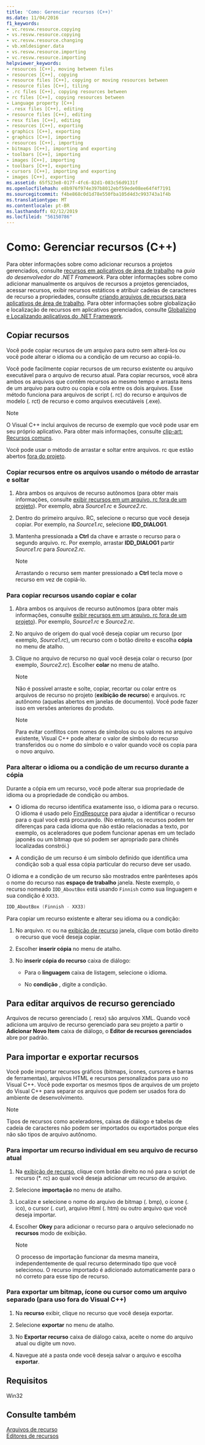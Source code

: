 ```yaml
---
title: 'Como: Gerenciar recursos (C++)'
ms.date: 11/04/2016
f1_keywords:
- vc.resvw.resource.copying
- vs.resvw.resource.copying
- vc.resvw.resource.changing
- vb.xmldesigner.data
- vs.resvw.resource.importing
- vc.resvw.resource.importing
helpviewer_keywords:
- resources [C++], moving between files
- resources [C++], copying
- resource files [C++], copying or moving resources between
- resource files [C++], tiling
- .rc files [C++], copying resources between
- rc files [C++], copying resources between
- Language property [C++]
- .resx files [C++], editing
- resource files [C++], editing
- resx files [C++], editing
- resources [C++], exporting
- graphics [C++], exporting
- graphics [C++], importing
- resources [C++], importing
- bitmaps [C++], importing and exporting
- toolbars [C++], importing
- images [C++], importing
- toolbars [C++], exporting
- cursors [C++], importing and exporting
- images [C++], exporting
ms.assetid: 65f523e8-017f-4fc6-82d1-083c56d9131f
ms.openlocfilehash: e8b976f974e397b8012ebf59ede08ee64f4f7191
ms.sourcegitcommit: f4be868c0d1d78e550fba105d4d3c993743a1f4b
ms.translationtype: MT
ms.contentlocale: pt-BR
ms.lasthandoff: 02/12/2019
ms.locfileid: "56150786"
---
```

# <a name="how-to-manage-resources-c"></a>Como: Gerenciar recursos (C++)

Para obter informações sobre como adicionar recursos a projetos gerenciados, consulte [recursos em aplicativos de área de trabalho](/dotnet/framework/resources/index) na *guia do desenvolvedor do .NET Framework*. Para obter informações sobre como adicionar manualmente os arquivos de recursos a projetos gerenciados, acessar recursos, exibir recursos estáticos e atribuir cadeias de caracteres de recurso a propriedades, consulte [criando arquivos de recursos para aplicativos de área de trabalho](/dotnet/framework/resources/creating-resource-files-for-desktop-apps). Para obter informações sobre globalização e localização de recursos em aplicativos gerenciados, consulte [Globalizing e Localizando aplicativos do .NET Framework](/dotnet/standard/globalization-localization/index).

## <a name="to-copy-resources"></a>Copiar recursos

Você pode copiar recursos de um arquivo para outro sem alterá-los ou você pode alterar o idioma ou a condição de um recurso ao copiá-lo.

Você pode facilmente copiar recursos de um recurso existente ou arquivo executável para o arquivo de recurso atual. Para copiar recursos, você abra ambos os arquivos que contêm recursos ao mesmo tempo e arrasta itens de um arquivo para outro ou copia e cola entre os dois arquivos. Esse método funciona para arquivos de script (. rc) do recurso e arquivos de modelo (. rct) de recurso e como arquivos executáveis (.exe).

> [!NOTE]
> O Visual C++ inclui arquivos de recurso de exemplo que você pode usar em seu próprio aplicativo. Para obter mais informações, consulte [clip-art: Recursos comuns](https://github.com/Microsoft/VCSamples).

Você pode usar o método de arrastar e soltar entre arquivos. rc que estão abertos [fora do projeto](../windows/how-to-open-a-resource-script-file-outside-of-a-project-standalone.md).

### <a name="to-copy-resources-between-files-using-the-drag-and-drop-method"></a>Copiar recursos entre os arquivos usando o método de arrastar e soltar

1. Abra ambos os arquivos de recurso autônomos (para obter mais informações, consulte [exibir recursos em um arquivo. rc fora de um projeto](../windows/how-to-open-a-resource-script-file-outside-of-a-project-standalone.md)). Por exemplo, abra *Source1.rc* e *Source2.rc*.

1. Dentro do primeiro arquivo. RC, selecione o recurso que você deseja copiar. Por exemplo, na *Source1.rc*, selecione **IDD_DIALOG1**.

1. Mantenha pressionada a **Ctrl** da chave e arraste o recurso para o segundo arquivo. rc. Por exemplo, arrastar **IDD_DIALOG1** partir *Source1.rc* para *Source2.rc*.

   > [!NOTE]
   > Arrastando o recurso sem manter pressionado a **Ctrl** tecla move o recurso em vez de copiá-lo.

### <a name="to-copy-resources-using-copy-and-paste"></a>Para copiar recursos usando copiar e colar

1. Abra ambos os arquivos de recurso autônomos (para obter mais informações, consulte [exibir recursos em um arquivo. rc fora de um projeto](../windows/how-to-open-a-resource-script-file-outside-of-a-project-standalone.md)). Por exemplo, *Source1.rc* e *Source2.rc*.

1. No arquivo de origem do qual você deseja copiar um recurso (por exemplo, *Source1.rc*), um recurso com o botão direito e escolha **cópia** no menu de atalho.

1. Clique no arquivo de recurso no qual você deseja colar o recurso (por exemplo, *Source2.rc*). Escolher **colar** no menu de atalho.

   > [!NOTE]
   > Não é possível arraste e solte, copiar, recortar ou colar entre os arquivos de recurso no projeto (**exibição de recurso**) e arquivos. rc autônomo (aquelas abertos em janelas de documento). Você pode fazer isso em versões anteriores do produto.

   > [!NOTE]
   > Para evitar conflitos com nomes de símbolos ou os valores no arquivo existente, Visual C++ pode alterar o valor de símbolo do recurso transferidos ou o nome do símbolo e o valor quando você os copia para o novo arquivo.

### <a name="to-change-the-language-or-condition-of-a-resource-while-copying"></a>Para alterar o idioma ou a condição de um recurso durante a cópia

Durante a cópia em um recurso, você pode alterar sua propriedade de idioma ou a propriedade de condição ou ambos.

- O idioma do recurso identifica exatamente isso, o idioma para o recurso. O idioma é usado pelo [FindResource](/windows/desktop/api/winbase/nf-winbase-findresourcea) para ajudar a identificar o recurso para o qual você está procurando. (No entanto, os recursos podem ter diferenças para cada idioma que não estão relacionadas a texto, por exemplo, os aceleradores que podem funcionar apenas em um teclado japonês ou um bitmap que só podem ser apropriado para chinês localizadas constrói.)

- A condição de um recurso é um símbolo definido que identifica uma condição sob a qual essa cópia particular do recurso deve ser usado.

O idioma e a condição de um recurso são mostrados entre parênteses após o nome do recurso nas **espaço de trabalho** janela. Neste exemplo, o recurso nomeado `IDD_AboutBox` está usando `Finnish` como sua linguagem e sua condição é `XX33`.

```cpp
IDD_AboutBox (Finnish - XX33)
```

Para copiar um recurso existente e alterar seu idioma ou a condição:

1. No arquivo. rc ou na [exibição de recurso](../windows/resource-view-window.md) janela, clique com botão direito o recurso que você deseja copiar.

1. Escolher **inserir cópia** no menu de atalho.

1. No **inserir cópia do recurso** caixa de diálogo:

   - Para o **linguagem** caixa de listagem, selecione o idioma.

   - No **condição** , digite a condição.

## <a name="to-edit-managed-resource-files"></a>Para editar arquivos de recurso gerenciado

Arquivos de recurso gerenciado (. resx) são arquivos XML. Quando você adiciona um arquivo de recurso gerenciado para seu projeto a partir o **Adicionar Novo Item** caixa de diálogo, o **Editor de recursos gerenciados** abre por padrão.

## <a name="to-import-and-export-resources"></a>Para importar e exportar recursos

Você pode importar recursos gráficos (bitmaps, ícones, cursores e barras de ferramentas), arquivos HTML e recursos personalizados para uso no Visual C++. Você pode exportar os mesmos tipos de arquivos de um projeto do Visual C++ para separar os arquivos que podem ser usados fora do ambiente de desenvolvimento.

> [!NOTE]
> Tipos de recursos como aceleradores, caixas de diálogo e tabelas de cadeia de caracteres não podem ser importados ou exportados porque eles não são tipos de arquivo autônomo.

### <a name="to-import-an-individual-resource-into-your-current-resource-file"></a>Para importar um recurso individual em seu arquivo de recurso atual

1. Na [exibição de recurso](../windows/resource-view-window.md), clique com botão direito no nó para o script de recurso (*. rc) ao qual você deseja adicionar um recurso de arquivo.

1. Selecione **importação** no menu de atalho.

1. Localize e selecione o nome do arquivo de bitmap (. bmp), o ícone (. ico), o cursor (. cur), arquivo Html (. htm) ou outro arquivo que você deseja importar.

1. Escolher **Okey** para adicionar o recurso para o arquivo selecionado no **recursos** modo de exibição.

   > [!NOTE]
   > O processo de importação funcionar da mesma maneira, independentemente de qual recurso determinado tipo que você selecionou. O recurso importado é adicionado automaticamente para o nó correto para esse tipo de recurso.

### <a name="to-export-a-bitmap-icon-or-cursor-as-a-separate-file-for-use-outside-of-visual-c"></a>Para exportar um bitmap, ícone ou cursor como um arquivo separado (para uso fora do Visual C++)

1. Na **recurso** exibir, clique no recurso que você deseja exportar.

1. Selecione **exportar** no menu de atalho.

1. No **Exportar recurso** caixa de diálogo caixa, aceite o nome do arquivo atual ou digite um novo.

1. Navegue até a pasta onde você deseja salvar o arquivo e escolha **exportar**.

## <a name="requirements"></a>Requisitos

Win32

## <a name="see-also"></a>Consulte também

[Arquivos de recurso](../windows/resource-files-visual-studio.md)<br/>
[Editores de recursos](../windows/resource-editors.md)